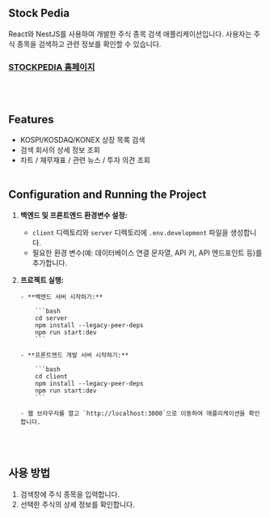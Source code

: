 ## Stock Pedia

React와 NestJS를 사용하여 개발한 주식 종목 검색 애플리케이션입니다. 사용자는 주식 종목을 검색하고 관련 정보를 확인할 수 있습니다.

### <a href="https://www.stockpedia.online/" target="_blank">STOCKPEDIA 홈페이지</span></a>

<br/><br/>

## Features

- KOSPI/KOSDAQ/KONEX 상장 목록 검색
- 검색 회사의 상세 정보 조회
- 차트 / 재무재표 / 관련 뉴스 / 투자 의견 조회
  <br/><br/>

## Configuration and Running the Project

1.  **백엔드 및 프론트엔드 환경변수 설정:**

    - `client` 디렉토리와 `server` 디렉토리에 `.env.development` 파일을 생성합니다.
    - 필요한 환경 변수(예: 데이터베이스 연결 문자열, API 키, API 엔드포인트 등)를 추가합니다.

2.  **프로젝트 실행:**

        - **백엔드 서버 시작하기:**

            ```bash
            cd server
            npm install --legacy-peer-deps
            npm run start:dev
            ```

        - **프론트엔드 개발 서버 시작하기:**

            ```bash
            cd client
            npm install --legacy-peer-deps
            npm run start:dev
            ```

        - 웹 브라우저를 열고 `http://localhost:3000`으로 이동하여 애플리케이션을 확인합니다.

    <br/><br/>

## 사용 방법

1. 검색창에 주식 종목을 입력합니다.
2. 선택한 주식의 상세 정보를 확인합니다.
